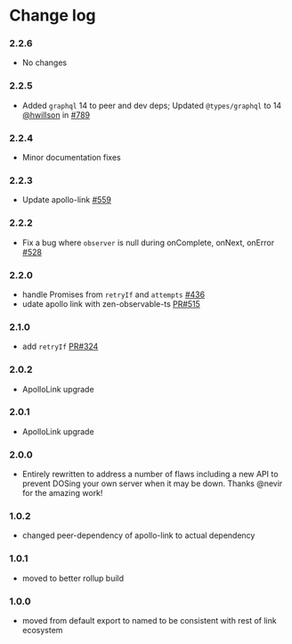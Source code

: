 # Change log

### 2.2.6

- No changes

### 2.2.5
- Added `graphql` 14 to peer and dev deps; Updated `@types/graphql` to 14  <br/>
  [@hwillson](http://github.com/hwillson) in [#789](https://github.com/apollographql/apollo-link/pull/789)

### 2.2.4
- Minor documentation fixes

### 2.2.3
- Update apollo-link [#559](https://github.com/apollographql/apollo-link/pull/559)

### 2.2.2
- Fix a bug where `observer` is null during onComplete, onNext, onError [#528](https://github.com/apollographql/apollo-link/pull/528)

### 2.2.0
- handle Promises from `retryIf` and `attempts` [#436](https://github.com/apollographql/apollo-link/pull/436)
- udate apollo link with zen-observable-ts [PR#515](https://github.com/apollographql/apollo-link/pull/515)

### 2.1.0
- add `retryIf` [PR#324](https://github.com/apollographql/apollo-link/pull/324)

### 2.0.2
- ApolloLink upgrade

### 2.0.1
- ApolloLink upgrade

### 2.0.0
- Entirely rewritten to address a number of flaws including a new API to prevent DOSing your own server when it may be down. Thanks @nevir for the amazing work!

### 1.0.2
- changed peer-dependency of apollo-link to actual dependency

### 1.0.1
- moved to better rollup build

### 1.0.0
- moved from default export to named to be consistent with rest of link ecosystem

